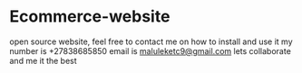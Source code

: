 # Ecommerce-website
open source website, feel free to contact me on how to install and use it
my number is +27838685850
email is maluleketc9@gmail.com
lets collaborate and me it the best

